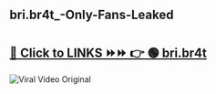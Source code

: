 
 ## bri.br4t_-Only-Fans-Leaked

# <h2><a href="https://clipsfans.com/bri.br4t_&ref=git">🔗 Click to LINKS ⏩⏩ 👉 🟢 bri.br4t  </a></h2>

<a href="https://clipsfans.com/bri.br4t_&ref=git" rel="nofollow" data-target="animated-image.originalLink"><img src="https://i.ibb.co.com/xMMVF88/686577567.gif" alt="Viral Video Original" style="max-width: 100%; display: inline-block;" data-target="animated-image.originalImage"></a>

